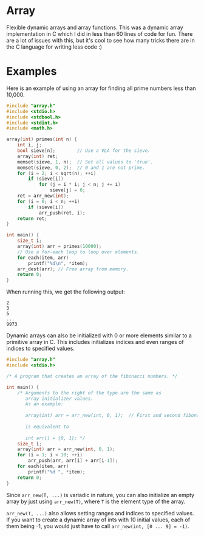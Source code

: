 # Array

Flexible dynamic arrays and array functions.
This was a dynamic array implementation in C which I did in less than 60 lines of code for fun.
There are a lot of issues with this, but it's cool to see how many tricks there are in the C
language for writing less code :)

# Examples

Here is an example of using an array for finding all prime numbers less than 10,000.

```C
#include "array.h"
#include <stdio.h>
#include <stdbool.h>
#include <stdint.h>
#include <math.h>

array(int) primes(int n) {
    int i, j;
    bool sieve[n];        // Use a VLA for the sieve.
    array(int) ret;
    memset(sieve, 1, n);  // Set all values to 'true'.
    memset(sieve, 0, 2);  // 0 and 1 are not prime.
    for (i = 2; i < sqrt(n); ++i)
        if (sieve[i])
            for (j = i * i; j < n; j += i)
                sieve[j] = 0;
    ret = arr_new(int);
    for (i = 0; i < n; ++i)
        if (sieve[i])
            arr_push(ret, i);
    return ret;
}

int main() {
    size_t i;
    array(int) arr = primes(10000);
    // Use a for-each loop to loop over elements.
    for each(item, arr)
        printf("%d\n", *item);
    arr_dest(arr); // Free array from memory.
    return 0;
}
```
When running this, we get the following output:
```
2
3
5
...
9973
```
Dynamic arrays can also be initialized with 0 or more elements similar to a primitive array in C.
This includes initializes indices and even ranges of indices to specified values.

```C
#include "array.h"
#include <stdio.h>

/* A program that creates an array of the fibonacci numbers. */

int main() {
    /* Arguments to the right of the type are the same as
       array initializer values. 
       As an example:
       
       array(int) arr = arr_new(int, 0, 1);  // First and second fibonacci numbers are 0 and 1.
       
       is equivalent to
       
       int arr[] = {0, 1}; */
    size_t i;
    array(int) arr = arr_new(int, 0, 1);
    for (i = 1; i < 10; ++i)
        arr_push(arr, arr[i] + arr[i-1]);
    for each(item, arr)
        printf("%d ", *item);
    return 0;
}
```
Since `arr_new(T, ...)` is variadic in nature, you can also initialize an empty array
by just using `arr_new(T)`, where `T` is the element type of the array.

`arr_new(T, ...)` also allows setting ranges and indices to specified values. If you
want to create a dynamic array of ints with 10 initial values, each of them being -1,
you would just have to call `arr_new(int, [0 ... 9] = -1)`.

